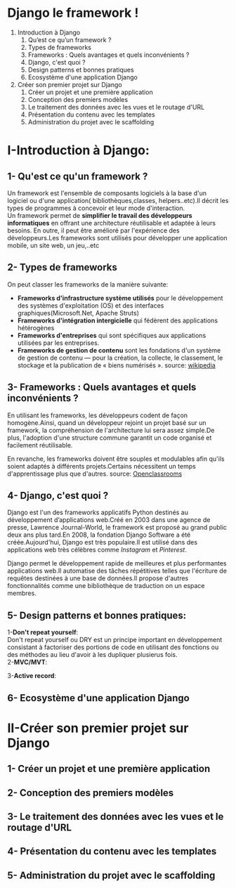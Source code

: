 # Django le framework !

1. Introduction à Django
    1. Qu’est ce qu’un framework ?
    2. Types de frameworks
    3. Frameworks : Quels avantages et quels inconvénients ?
    4. Django, c'est quoi ?
    5. Design patterns et bonnes pratiques
    6. Ecosystème d'une application Django
2. Créer son premier projet sur Django
    1. Créer un projet et une première application
    2. Conception des premiers modèles
    3. Le traitement des données avec les vues et le routage d'URL
    4. Présentation du contenu avec les templates
    5. Administration du projet avec le scaffolding

# I-Introduction à Django:


## 1- Qu'est ce qu'un framework ?  
Un framework est l'ensemble de composants logiciels à la base d'un logiciel ou d'une application( bibliothèques,classes, helpers..etc).Il décrit les types de programmes à concevoir et leur mode d'interaction.  
Un framework permet de **simplifier le travail des développeurs informatiques** en offrant une architecture réutilisable et adaptée à leurs besoins. En outre, il peut être amélioré par l'expérience des développeurs.Les frameworks sont utilisés pour développer une application mobile, un site web, un jeu,..etc 

## 2- Types de frameworks  
On peut classer les frameworks de la manière suivante:  
* **Frameworks d'infrastructure système utilisés** pour le développement des systèmes d'exploitation (OS) et des interfaces graphiques(Microsoft.Net, Apache Struts)  
* **Frameworks d'intégration intergicielle** qui fédèrent des applications hétérogènes
* **Frameworks d'entreprises** qui sont spécifiques aux applications utilisées par les entreprises. 
* **Frameworks de gestion de contenu** sont les fondations d'un système de gestion de contenu — pour la création, la collecte, le classement, le stockage et la publication de « biens numérisés ». source: [wikipedia](https://fr.wikipedia.org/wiki/Framework)
## 3- Frameworks : Quels avantages et quels inconvénients ?  
En utilisant les frameworks, les développeurs codent de façon homogène.Ainsi, quand un développeur rejoint un projet basé sur un framework, la compréhension de l'architecture lui sera assez simple.De plus, l'adoption d'une structure commune garantit un code organisé et facilement réutilisable. 

En revanche, les frameworks doivent être souples et modulables afin qu'ils soient adaptés à différents projets.Certains nécessitent un temps d'apprentissage plus que d'autres. source: [Openclassrooms](https://openclassrooms.com/fr/courses/1871271-developpez-votre-site-web-avec-le-framework-django/1871361-creez-vos-applications-web-avec-django)  

## 4- Django, c'est quoi ?  

Django est l'un des  frameworks applicatifs Python destinés au développement d’applications web.Créé en 2003 dans une agence de presse, Lawrence Journal-World, le framework est proposé au grand public deux ans plus tard.En 2008, la fondation Django Software a été créée.Aujourd'hui, Django est très populaire.Il est utilisé dans des applications web très célèbres comme *Instagram* et  *Pinterest*.  

Django permet le développement rapide de meilleures et plus performantes applications web.Il automatise des tâches répétitives  telles que l'écriture de requêtes destinées à une base de données.Il propose d'autres fonctionnalités comme une bibliothèque de traduction on un espace membres.
## 5- Design patterns et bonnes pratiques:  
   1-**Don't repeat yourself**:  
   Don't repeat yourself ou DRY est un principe important en développement consistant à factoriser des portions de code en utilisant des fonctions ou des méthodes au lieu d'avoir à les dupliquer plusierus fois.  
   2-**MVC/MVT**:  
   
   
   3-**Active record**:
## 6- Ecosystème d'une application Django

# II-Créer son premier projet sur Django
## 1- Créer un projet et une première application
## 2- Conception des premiers modèles
## 3- Le traitement des données avec les vues et le routage d'URL
## 4- Présentation du contenu avec les templates
## 5- Administration du projet avec le scaffolding

